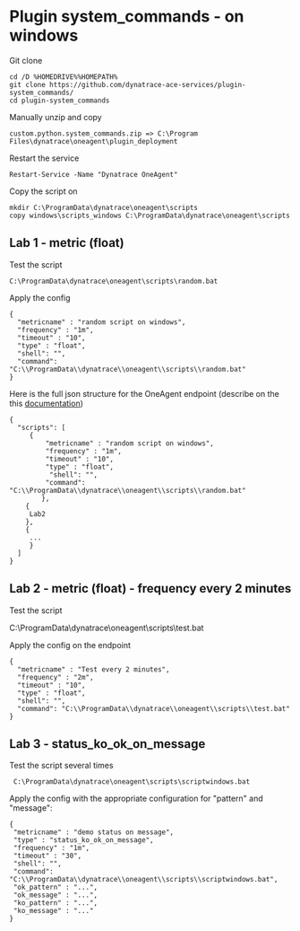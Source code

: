 # Plugin system_commands - on windows

Git clone

    cd /D %HOMEDRIVE%%HOMEPATH%
    git clone https://github.com/dynatrace-ace-services/plugin-system_commands/
    cd plugin-system_commands
   
Manually unzip and copy 
   
    custom.python.system_commands.zip => C:\Program Files\dynatrace\oneagent\plugin_deployment

Restart the service

    Restart-Service -Name "Dynatrace OneAgent"

Copy the script on

    mkdir C:\ProgramData\dynatrace\oneagent\scripts
    copy windows\scripts_windows C:\ProgramData\dynatrace\oneagent\scripts

## Lab 1 - metric (float)
Test the script
  
    C:\ProgramData\dynatrace\oneagent\scripts\random.bat
    
Apply the config
  
    {
      "metricname" : "random script on windows",
      "frequency" : "1m",
      "timeout" : "10",
      "type" : "float",
      "shell": "",
      "command": "C:\\ProgramData\\dynatrace\\oneagent\\scripts\\random.bat"
    }
    
Here is the full json structure for the OneAgent endpoint (describe on the this [documentation](../Dynatrace-Plugin-system_commands.pdf)) 

	{
	  "scripts": [
		 {
     		 "metricname" : "random script on windows",
      		 "frequency" : "1m",
      		 "timeout" : "10",
      		 "type" : "float",
     		  "shell": "",
      		 "command": "C:\\ProgramData\\dynatrace\\oneagent\\scripts\\random.bat"
    		},
		{
		 Lab2	
		},
		{
		 ...
		 }
	  ]
	}
    
## Lab 2 - metric (float) - frequency every 2 minutes
Test the script
  
   C:\ProgramData\dynatrace\oneagent\scripts\test.bat

Apply the config on the endpoint

    {
      "metricname" : "Test every 2 minutes",
      "frequency" : "2m",
      "timeout" : "10",
      "type" : "float",
      "shell": "",
      "command": "C:\\ProgramData\\dynatrace\\oneagent\\scripts\\test.bat"
    }


## Lab 3 - status_ko_ok_on_message

Test the script several times

     C:\ProgramData\dynatrace\oneagent\scripts\scriptwindows.bat
  
Apply the config with the appropriate configuration for "pattern" and "message": 

    {
     "metricname" : "demo status on message",
     "type" : "status_ko_ok_on_message",
     "frequency" : "1m",
     "timeout" : "30",
     "shell": "",
     "command": "C:\\ProgramData\\dynatrace\\oneagent\\scripts\\scriptwindows.bat",
     "ok_pattern" : "...",
     "ok_message" : "...",
     "ko_pattern" : "...",
     "ko_message" : "..."
    }


 
    
